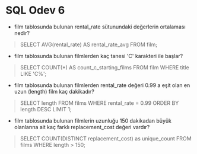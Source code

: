 # SQL Odev 6

- film tablosunda bulunan rental_rate sütunundaki değerlerin ortalaması nedir?

>SELECT AVG(rental_rate) AS rental_rate_avg FROM film;


- film tablosunda bulunan filmlerden kaç tanesi 'C' karakteri ile başlar?

>SELECT COUNT(*) AS count_c_starting_films FROM film WHERE title LIKE 'C%';


-  film tablosunda bulunan filmlerden rental_rate değeri 0.99 a eşit olan en uzun (length) film kaç dakikadır?

>SELECT length FROM films WHERE rental_rate = 0.99 ORDER BY length DESC LIMIT 1;


-  film tablosunda bulunan filmlerin uzunluğu 150 dakikadan büyük olanlarına ait kaç farklı replacement_cost değeri vardır?

>SELECT COUNT(DISTINCT replacement_cost) as unique_count FROM films WHERE length > 150;
